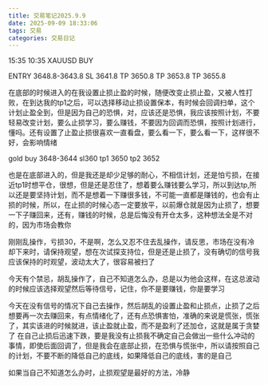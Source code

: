 ```yaml
---
title: 交易笔记2025.9.9
date: 2025-09-09 18:33:06
tags: 交易
categories: 交易日记
---
```

15:35 10:35
XAUUSD BUY 

ENTRY 3648.8-3643.8
SL 3641.8
TP 3650.8
TP 3653.8
TP 3655.8

在底部的时候进入的在我设置止损止盈的时候，随便改变止损止盈，又被人性打败，在到达我的tp1之后，可以选择移动止损设置保本，有时候会回调扫单，这个计划止盈全到，但是因为自己的恐惧，对，应该还是恐惧，我应该按照计划，不要轻易改变计划，要么止损学习，要么赚钱，不要因为回调而恐惧，按照计划进行，懂吗。还有设置了止盈止损很喜欢一直看盘，要么看一下，要么看一下，这样很不好，会影响情绪

gold buy 3648-3644
sl360
tp1 3650
tp2 3652

也是在底部进入的，但是我还是却少足够的耐心，不相信计划，还是怕亏损，在接近tp1时想平仓，很想，但是还是忍住了，想着要么赚钱要么学习，所以到达tp,所以还是要坚持计划，而不是想着一下赚很多钱，不可能一直都是赚钱的，也会有止损的时候，所以，在止损的时候心态一定要放平，以前爆仓就是因为止损了，想要一下子赚回来，还有，赚钱的时候，总是后悔没有开仓太多，这种想法全是不对的，因为市场会教你


刚刚乱操作，亏损30，不是啊，怎么又忍不住去乱操作，请反思，市场在没有冷却下来时，请保持观望，想在次试探支持位，但是还是止损了，没有确切的信号我应该保持的时观望，波动太大了，很容易被扫了

今天有个禁忌，胡乱操作了，自己不知道怎么办，总是以为他会这样，在这总波动的时候应该选择观望然后等待信号，记住，你不是要赚钱，你是要学习


今天在没有信号的情况下自己去操作，然后胡乱的设置止盈和止损点，止损了之后想要再一次去赚回来，有点情绪化了，还有点恐惧害怕，准确的来说是慌张，慌张了，其实该进的时候就进，该止盈就止盈，而不是盈利了还加仓，这就是属于贪婪了      在自己止损后迅速下跌，要是我没有止损我不确定自己会做出一些什么冲动的事情，即使后面回调了，但是我会在底部止损，在恐惧与慌张中，所以请按照自己的计划，不要不断的降低自己的底线，如果降低自己的底线，害的是自己


如果当自己不知道怎么办时，止损观望是最好的方法，冷静